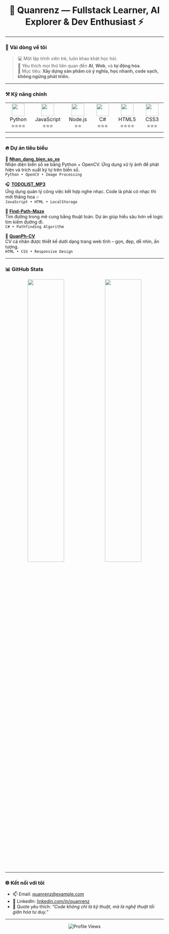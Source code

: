 <h1 align="center">🚀 Quanrenz — Fullstack Learner, AI Explorer & Dev Enthusiast ⚡</h1>



---

### 🧠 Vài dòng về tôi

> 💻 Một lập trình viên trẻ, luôn khao khát học hỏi.  
> 🤖 Yêu thích mọi thứ liên quan đến **AI**, **Web**, và **tự động hóa**.  
> 🎯 Mục tiêu: **Xây dựng sản phẩm có ý nghĩa, học nhanh, code sạch, không ngừng phát triển.**

---

### ⚒️ Kỹ năng chính

<table align="center">
<tr>
  <td align="center" width="140px">
    <img src="https://cdn.jsdelivr.net/gh/devicons/devicon/icons/python/python-original.svg" width="40" /><br/>Python<br/>⭐⭐⭐⭐
  </td>
  <td align="center" width="140px">
    <img src="https://cdn.jsdelivr.net/gh/devicons/devicon/icons/javascript/javascript-original.svg" width="40"/><br/>JavaScript<br/>⭐⭐⭐
  </td>
  <td align="center" width="140px">
    <img src="https://cdn.jsdelivr.net/gh/devicons/devicon/icons/nodejs/nodejs-original.svg" width="40"/><br/>Node.js<br/>⭐⭐
  </td>
  <td align="center" width="140px">
    <img src="https://cdn.jsdelivr.net/gh/devicons/devicon/icons/csharp/csharp-original.svg" width="40"/><br/>C#<br/>⭐⭐⭐
  </td>
  <td align="center" width="140px">
    <img src="https://cdn.jsdelivr.net/gh/devicons/devicon/icons/html5/html5-original.svg" width="40"/><br/>HTML5<br/>⭐⭐⭐⭐
  </td>
  <td align="center" width="140px">
    <img src="https://cdn.jsdelivr.net/gh/devicons/devicon/icons/css3/css3-original.svg" width="40"/><br/>CSS3<br/>⭐⭐⭐
  </td>
</tr>
</table>

---

### 🔥 Dự án tiêu biểu

📸 **[Nhan_dang_bien_so_xe](https://github.com/Quanrenz/Nhan_dang_bien_so_xe)**  
Nhận diện biển số xe bằng Python + OpenCV. Ứng dụng xử lý ảnh để phát hiện và trích xuất ký tự trên biển số.  
`Python • OpenCV • Image Processing`

🎧 **[TODOLIST_MP3](https://github.com/Quanrenz/TODOLIST_MP3)**  
Ứng dụng quản lý công việc kết hợp nghe nhạc. Code là phải có nhạc thì mới thăng hoa 🎶  
`JavaScript • HTML • LocalStorage`

🧠 **[Find-Path-Maze](https://github.com/Quanrenz/Find-Path-Maze)**  
Tìm đường trong mê cung bằng thuật toán. Dự án giúp hiểu sâu hơn về logic tìm kiếm đường đi.  
`C# • Pathfinding Algorithm`

🧾 **[QuanPh-CV](https://github.com/Quanrenz/QuanPh-CV)**  
CV cá nhân được thiết kế dưới dạng trang web tĩnh – gọn, đẹp, dễ nhìn, ấn tượng.  
`HTML • CSS • Responsive Design`

---

### 📊 GitHub Stats

<p align="center">
  <img src="https://github-readme-stats.vercel.app/api?username=Quanrenz&show_icons=true&theme=radical&hide_border=true" width="48%" />
  <img src="https://github-readme-stats.vercel.app/api/top-langs/?username=Quanrenz&layout=compact&theme=radical&hide_border=true" width="48%" />
</p>

---

### 🌐 Kết nối với tôi

- 📫 Email: [quanrenz@example.com](mailto:quanrenz@example.com)
- 💼 LinkedIn: [linkedin.com/in/quanrenz](https://linkedin.com/in/quanrenz)
- 💬 Quote yêu thích: _“Code không chỉ là kỹ thuật, mà là nghệ thuật tối giản hóa tư duy.”_

---

<p align="center">
  <img src="https://komarev.com/ghpvc/?username=Quanrenz&style=flat-square&color=green" alt="Profile Views" />
</p>
